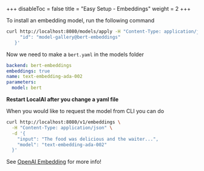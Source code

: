 +++
disableToc = false
title = "Easy Setup - Embeddings"
weight = 2
+++

To install an embedding model, run the following command

```bash
curl http://localhost:8080/models/apply -H "Content-Type: application/json" -d '{
     "id": "model-gallery@bert-embeddings"
   }'  
```

Now we need to make a ``bert.yaml`` in the models folder
```yaml
backend: bert-embeddings
embeddings: true
name: text-embedding-ada-002
parameters:
  model: bert
```

**Restart LocalAI after you change a yaml file**

When you would like to request the model from CLI you can do 

```bash
curl http://localhost:8080/v1/embeddings \
  -H "Content-Type: application/json" \
  -d '{
    "input": "The food was delicious and the waiter...",
    "model": "text-embedding-ada-002"
  }'
```

See [OpenAI Embedding](https://platform.openai.com/docs/api-reference/embeddings/object) for more info!
